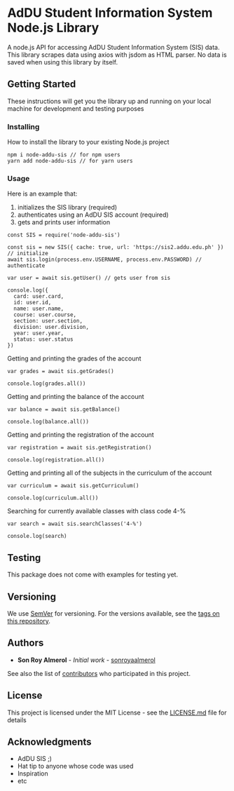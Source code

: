 # AdDU Student Information System Node.js Library

A node.js API for accessing AdDU Student Information System (SIS) data. This library scrapes data using axios with jsdom as HTML parser. No data is saved when using this library by itself.

## Getting Started

These instructions will get you the library up and running on your local machine for development and testing purposes

### Installing

How to install the library to your existing Node.js project

```
npm i node-addu-sis // for npm users
yarn add node-addu-sis // for yarn users
```

### Usage

Here is an example that:
1. initializes the SIS library (required)
2. authenticates using an AdDU SIS account (required)
3. gets and prints user information

```
const SIS = require('node-addu-sis')

const sis = new SIS({ cache: true, url: 'https://sis2.addu.edu.ph' }) // initialize
await sis.login(process.env.USERNAME, process.env.PASSWORD) // authenticate

var user = await sis.getUser() // gets user from sis
  
console.log({
  card: user.card,
  id: user.id,
  name: user.name,
  course: user.course,
  section: user.section,
  division: user.division,
  year: user.year,
  status: user.status
})
```

Getting and printing the grades of the account

```
var grades = await sis.getGrades()

console.log(grades.all())

```

Getting and printing the balance of the account

```
var balance = await sis.getBalance()

console.log(balance.all())

```

Getting and printing the registration of the account

```
var registration = await sis.getRegistration()

console.log(registration.all())

```

Getting and printing all of the subjects in the curriculum of the account

```
var curriculum = await sis.getCurriculum()

console.log(curriculum.all())

```

Searching for currently available classes with class code 4-%

```
var search = await sis.searchClasses('4-%')

console.log(search)

```

## Testing

This package does not come with examples for testing yet.

## Versioning

We use [SemVer](http://semver.org/) for versioning. For the versions available, see the [tags on this repository](https://github.com/sonroyaalmerol/node-addu-sis/tags). 

## Authors

* **Son Roy Almerol** - *Initial work* - [sonroyaalmerol](https://github.com/sonroyaalmerol)

See also the list of [contributors](https://github.com/sonroyaalmerol/node-addu-sis/contributors) who participated in this project.

## License

This project is licensed under the MIT License - see the [LICENSE.md](LICENSE.md) file for details

## Acknowledgments

* AdDU SIS ;)
* Hat tip to anyone whose code was used
* Inspiration
* etc
